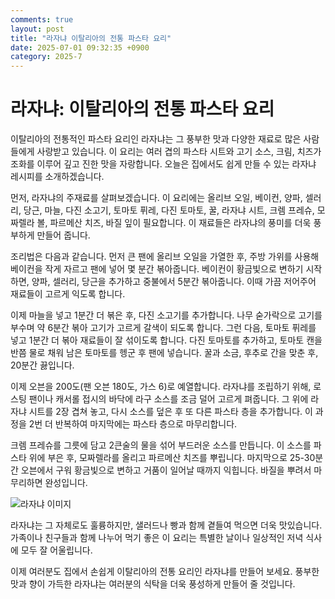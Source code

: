 ```yaml
---
comments: true
layout: post
title: "라자냐 이탈리아의 전통 파스타 요리"
date: 2025-07-01 09:32:35 +0900
category: 2025-7
---
```


# 라자냐: 이탈리아의 전통 파스타 요리

이탈리아의 전통적인 파스타 요리인 라자냐는 그 풍부한 맛과 다양한 재료로 많은 사람들에게 사랑받고 있습니다. 이 요리는 여러 겹의 파스타 시트와 고기 소스, 크림, 치즈가 조화를 이루어 깊고 진한 맛을 자랑합니다. 오늘은 집에서도 쉽게 만들 수 있는 라자냐 레시피를 소개하겠습니다.

먼저, 라자냐의 주재료를 살펴보겠습니다. 이 요리에는 올리브 오일, 베이컨, 양파, 셀러리, 당근, 마늘, 다진 소고기, 토마토 퓌레, 다진 토마토, 꿀, 라자냐 시트, 크렘 프레슈, 모짜렐라 볼, 파르메산 치즈, 바질 잎이 필요합니다. 이 재료들은 라자냐의 풍미를 더욱 풍부하게 만들어 줍니다.

조리법은 다음과 같습니다. 먼저 큰 팬에 올리브 오일을 가열한 후, 주방 가위를 사용해 베이컨을 작게 자르고 팬에 넣어 몇 분간 볶아줍니다. 베이컨이 황금빛으로 변하기 시작하면, 양파, 셀러리, 당근을 추가하고 중불에서 5분간 볶아줍니다. 이때 가끔 저어주어 재료들이 고르게 익도록 합니다.

이제 마늘을 넣고 1분간 더 볶은 후, 다진 소고기를 추가합니다. 나무 숟가락으로 고기를 부수며 약 6분간 볶아 고기가 고르게 갈색이 되도록 합니다. 그런 다음, 토마토 퓌레를 넣고 1분간 더 볶아 재료들이 잘 섞이도록 합니다. 다진 토마토를 추가하고, 토마토 캔을 반쯤 물로 채워 남은 토마토를 헹군 후 팬에 넣습니다. 꿀과 소금, 후추로 간을 맞춘 후, 20분간 끓입니다.

이제 오븐을 200도(팬 오븐 180도, 가스 6)로 예열합니다. 라자냐를 조립하기 위해, 로스팅 팬이나 캐서롤 접시의 바닥에 라구 소스를 조금 덜어 고르게 펴줍니다. 그 위에 라자냐 시트를 2장 겹쳐 놓고, 다시 소스를 덮은 후 또 다른 파스타 층을 추가합니다. 이 과정을 2번 더 반복하여 마지막에는 파스타 층으로 마무리합니다.

크렘 프레슈를 그릇에 담고 2큰술의 물을 섞어 부드러운 소스를 만듭니다. 이 소스를 파스타 위에 부은 후, 모짜렐라를 올리고 파르메산 치즈를 뿌립니다. 마지막으로 25-30분간 오븐에서 구워 황금빛으로 변하고 거품이 일어날 때까지 익힙니다. 바질을 뿌려서 마무리하면 완성입니다.

![라자냐 이미지](https://www.themealdb.com/images/media/meals/wtsvxx1511296896.jpg)

라자냐는 그 자체로도 훌륭하지만, 샐러드나 빵과 함께 곁들여 먹으면 더욱 맛있습니다. 가족이나 친구들과 함께 나누어 먹기 좋은 이 요리는 특별한 날이나 일상적인 저녁 식사에 모두 잘 어울립니다. 

이제 여러분도 집에서 손쉽게 이탈리아의 전통 요리인 라자냐를 만들어 보세요. 풍부한 맛과 향이 가득한 라자냐는 여러분의 식탁을 더욱 풍성하게 만들어 줄 것입니다.